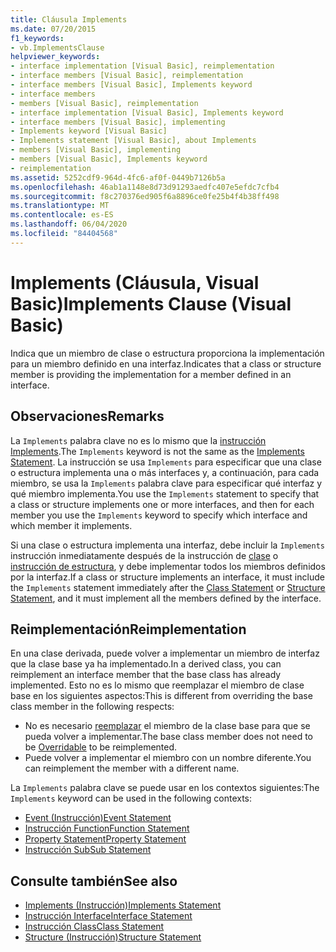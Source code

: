 ```yaml
---
title: Cláusula Implements
ms.date: 07/20/2015
f1_keywords:
- vb.ImplementsClause
helpviewer_keywords:
- interface implementation [Visual Basic], reimplementation
- interface members [Visual Basic], reimplementation
- interface members [Visual Basic], Implements keyword
- interface members
- members [Visual Basic], reimplementation
- interface implementation [Visual Basic], Implements keyword
- interface members [Visual Basic], implementing
- Implements keyword [Visual Basic]
- Implements statement [Visual Basic], about Implements
- members [Visual Basic], implementing
- members [Visual Basic], Implements keyword
- reimplementation
ms.assetid: 5252cdf9-964d-4fc6-af0f-0449b7126b5a
ms.openlocfilehash: 46ab1a1148e8d73d91293aedfc407e5efdc7cfb4
ms.sourcegitcommit: f8c270376ed905f6a8896ce0fe25b4f4b38ff498
ms.translationtype: MT
ms.contentlocale: es-ES
ms.lasthandoff: 06/04/2020
ms.locfileid: "84404568"
---
```

# <a name="implements-clause-visual-basic"></a><span data-ttu-id="401dc-102">Implements (Cláusula, Visual Basic)</span><span class="sxs-lookup"><span data-stu-id="401dc-102">Implements Clause (Visual Basic)</span></span>
<span data-ttu-id="401dc-103">Indica que un miembro de clase o estructura proporciona la implementación para un miembro definido en una interfaz.</span><span class="sxs-lookup"><span data-stu-id="401dc-103">Indicates that a class or structure member is providing the implementation for a member defined in an interface.</span></span>  
  
## <a name="remarks"></a><span data-ttu-id="401dc-104">Observaciones</span><span class="sxs-lookup"><span data-stu-id="401dc-104">Remarks</span></span>  
<span data-ttu-id="401dc-105">La `Implements` palabra clave no es lo mismo que la [instrucción Implements](implements-statement.md).</span><span class="sxs-lookup"><span data-stu-id="401dc-105">The `Implements` keyword is not the same as the [Implements Statement](implements-statement.md).</span></span> <span data-ttu-id="401dc-106">La instrucción se usa `Implements` para especificar que una clase o estructura implementa una o más interfaces y, a continuación, para cada miembro, se usa la `Implements` palabra clave para especificar qué interfaz y qué miembro implementa.</span><span class="sxs-lookup"><span data-stu-id="401dc-106">You use the `Implements` statement to specify that a class or structure implements one or more interfaces, and then for each member you use the `Implements` keyword to specify which interface and which member it implements.</span></span>

<span data-ttu-id="401dc-107">Si una clase o estructura implementa una interfaz, debe incluir la `Implements` instrucción inmediatamente después de la instrucción de [clase](class-statement.md) o [instrucción de estructura](structure-statement.md), y debe implementar todos los miembros definidos por la interfaz.</span><span class="sxs-lookup"><span data-stu-id="401dc-107">If a class or structure implements an interface, it must include the `Implements` statement immediately after the [Class Statement](class-statement.md) or [Structure Statement](structure-statement.md), and it must implement all the members defined by the interface.</span></span>

## <a name="reimplementation"></a><span data-ttu-id="401dc-108">Reimplementación</span><span class="sxs-lookup"><span data-stu-id="401dc-108">Reimplementation</span></span>  
<span data-ttu-id="401dc-109">En una clase derivada, puede volver a implementar un miembro de interfaz que la clase base ya ha implementado.</span><span class="sxs-lookup"><span data-stu-id="401dc-109">In a derived class, you can reimplement an interface member that the base class has already implemented.</span></span> <span data-ttu-id="401dc-110">Esto no es lo mismo que reemplazar el miembro de clase base en los siguientes aspectos:</span><span class="sxs-lookup"><span data-stu-id="401dc-110">This is different from overriding the base class member in the following respects:</span></span>

- <span data-ttu-id="401dc-111">No es necesario [reemplazar](../modifiers/overridable.md) el miembro de la clase base para que se pueda volver a implementar.</span><span class="sxs-lookup"><span data-stu-id="401dc-111">The base class member does not need to be [Overridable](../modifiers/overridable.md) to be reimplemented.</span></span>
- <span data-ttu-id="401dc-112">Puede volver a implementar el miembro con un nombre diferente.</span><span class="sxs-lookup"><span data-stu-id="401dc-112">You can reimplement the member with a different name.</span></span>

<span data-ttu-id="401dc-113">La `Implements` palabra clave se puede usar en los contextos siguientes:</span><span class="sxs-lookup"><span data-stu-id="401dc-113">The `Implements` keyword can be used in the following contexts:</span></span>

- [<span data-ttu-id="401dc-114">Event (Instrucción)</span><span class="sxs-lookup"><span data-stu-id="401dc-114">Event Statement</span></span>](event-statement.md)
- [<span data-ttu-id="401dc-115">Instrucción Function</span><span class="sxs-lookup"><span data-stu-id="401dc-115">Function Statement</span></span>](function-statement.md)
- [<span data-ttu-id="401dc-116">Property Statement</span><span class="sxs-lookup"><span data-stu-id="401dc-116">Property Statement</span></span>](property-statement.md)
- [<span data-ttu-id="401dc-117">Instrucción Sub</span><span class="sxs-lookup"><span data-stu-id="401dc-117">Sub Statement</span></span>](sub-statement.md)  
  
## <a name="see-also"></a><span data-ttu-id="401dc-118">Consulte también</span><span class="sxs-lookup"><span data-stu-id="401dc-118">See also</span></span>

- [<span data-ttu-id="401dc-119">Implements (Instrucción)</span><span class="sxs-lookup"><span data-stu-id="401dc-119">Implements Statement</span></span>](implements-statement.md)
- [<span data-ttu-id="401dc-120">Instrucción Interface</span><span class="sxs-lookup"><span data-stu-id="401dc-120">Interface Statement</span></span>](interface-statement.md)
- [<span data-ttu-id="401dc-121">Instrucción Class</span><span class="sxs-lookup"><span data-stu-id="401dc-121">Class Statement</span></span>](class-statement.md)
- [<span data-ttu-id="401dc-122">Structure (Instrucción)</span><span class="sxs-lookup"><span data-stu-id="401dc-122">Structure Statement</span></span>](structure-statement.md)
